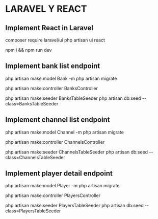 # LARAVEL Y REACT

## Implement React in Laravel
composer require laravel/ui
php artisan ui react

npm i && npm run dev

## Implement bank list endpoint
php artisan make:model Bank -m
php artisan migrate

php artisan make:controller BanksController

php artisan make:seeder BanksTableSeeder
php artisan db:seed --class=BanksTableSeeder

## Implement channel list endpoint
php artisan make:model Channel -m
php artisan migrate

php artisan make:controller ChannelsController

php artisan make:seeder ChannelsTableSeeder
php artisan db:seed --class=ChannelsTableSeeder

## Implement player detail endpoint
php artisan make:model Player -m
php artisan migrate

php artisan make:controller PlayersController

php artisan make:seeder PlayersTableSeeder
php artisan db:seed --class=PlayersTableSeeder